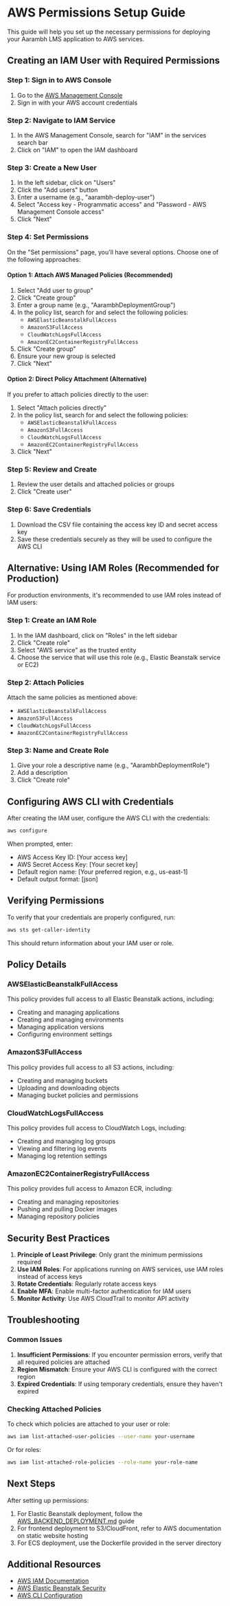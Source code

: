 # AWS Permissions Setup Guide

This guide will help you set up the necessary permissions for deploying your Aarambh LMS application to AWS services.

## Creating an IAM User with Required Permissions

### Step 1: Sign in to AWS Console
1. Go to the [AWS Management Console](https://aws.amazon.com/console/)
2. Sign in with your AWS account credentials

### Step 2: Navigate to IAM Service
1. In the AWS Management Console, search for "IAM" in the services search bar
2. Click on "IAM" to open the IAM dashboard

### Step 3: Create a New User
1. In the left sidebar, click on "Users"
2. Click the "Add users" button
3. Enter a username (e.g., "aarambh-deploy-user")
4. Select "Access key - Programmatic access" and "Password - AWS Management Console access"
5. Click "Next"

### Step 4: Set Permissions
On the "Set permissions" page, you'll have several options. Choose one of the following approaches:

#### Option 1: Attach AWS Managed Policies (Recommended)
1. Select "Add user to group"
2. Click "Create group"
3. Enter a group name (e.g., "AarambhDeploymentGroup")
4. In the policy list, search for and select the following policies:
   - `AWSElasticBeanstalkFullAccess`
   - `AmazonS3FullAccess`
   - `CloudWatchLogsFullAccess`
   - `AmazonEC2ContainerRegistryFullAccess`
5. Click "Create group"
6. Ensure your new group is selected
7. Click "Next"

#### Option 2: Direct Policy Attachment (Alternative)
If you prefer to attach policies directly to the user:
1. Select "Attach policies directly"
2. In the policy list, search for and select the following policies:
   - `AWSElasticBeanstalkFullAccess`
   - `AmazonS3FullAccess`
   - `CloudWatchLogsFullAccess`
   - `AmazonEC2ContainerRegistryFullAccess`
3. Click "Next"

### Step 5: Review and Create
1. Review the user details and attached policies or groups
2. Click "Create user"

### Step 6: Save Credentials
1. Download the CSV file containing the access key ID and secret access key
2. Save these credentials securely as they will be used to configure the AWS CLI

## Alternative: Using IAM Roles (Recommended for Production)

For production environments, it's recommended to use IAM roles instead of IAM users:

### Step 1: Create an IAM Role
1. In the IAM dashboard, click on "Roles" in the left sidebar
2. Click "Create role"
3. Select "AWS service" as the trusted entity
4. Choose the service that will use this role (e.g., Elastic Beanstalk service or EC2)

### Step 2: Attach Policies
Attach the same policies as mentioned above:
- `AWSElasticBeanstalkFullAccess`
- `AmazonS3FullAccess`
- `CloudWatchLogsFullAccess`
- `AmazonEC2ContainerRegistryFullAccess`

### Step 3: Name and Create Role
1. Give your role a descriptive name (e.g., "AarambhDeploymentRole")
2. Add a description
3. Click "Create role"

## Configuring AWS CLI with Credentials

After creating the IAM user, configure the AWS CLI with the credentials:

```bash
aws configure
```

When prompted, enter:
- AWS Access Key ID: [Your access key]
- AWS Secret Access Key: [Your secret key]
- Default region name: [Your preferred region, e.g., us-east-1]
- Default output format: [json]

## Verifying Permissions

To verify that your credentials are properly configured, run:

```bash
aws sts get-caller-identity
```

This should return information about your IAM user or role.

## Policy Details

### AWSElasticBeanstalkFullAccess
This policy provides full access to all Elastic Beanstalk actions, including:
- Creating and managing applications
- Creating and managing environments
- Managing application versions
- Configuring environment settings

### AmazonS3FullAccess
This policy provides full access to all S3 actions, including:
- Creating and managing buckets
- Uploading and downloading objects
- Managing bucket policies and permissions

### CloudWatchLogsFullAccess
This policy provides full access to CloudWatch Logs, including:
- Creating and managing log groups
- Viewing and filtering log events
- Managing log retention settings

### AmazonEC2ContainerRegistryFullAccess
This policy provides full access to Amazon ECR, including:
- Creating and managing repositories
- Pushing and pulling Docker images
- Managing repository policies

## Security Best Practices

1. **Principle of Least Privilege**: Only grant the minimum permissions required
2. **Use IAM Roles**: For applications running on AWS services, use IAM roles instead of access keys
3. **Rotate Credentials**: Regularly rotate access keys
4. **Enable MFA**: Enable multi-factor authentication for IAM users
5. **Monitor Activity**: Use AWS CloudTrail to monitor API activity

## Troubleshooting

### Common Issues

1. **Insufficient Permissions**: If you encounter permission errors, verify that all required policies are attached
2. **Region Mismatch**: Ensure your AWS CLI is configured with the correct region
3. **Expired Credentials**: If using temporary credentials, ensure they haven't expired

### Checking Attached Policies

To check which policies are attached to your user or role:

```bash
aws iam list-attached-user-policies --user-name your-username
```

Or for roles:

```bash
aws iam list-attached-role-policies --role-name your-role-name
```

## Next Steps

After setting up permissions:

1. For Elastic Beanstalk deployment, follow the [AWS_BACKEND_DEPLOYMENT.md](AWS_BACKEND_DEPLOYMENT.md) guide
2. For frontend deployment to S3/CloudFront, refer to AWS documentation on static website hosting
3. For ECS deployment, use the Dockerfile provided in the server directory

## Additional Resources

- [AWS IAM Documentation](https://docs.aws.amazon.com/iam/)
- [AWS Elastic Beanstalk Security](https://docs.aws.amazon.com/elasticbeanstalk/latest/dg/security.html)
- [AWS CLI Configuration](https://docs.aws.amazon.com/cli/latest/userguide/cli-chap-welcome.html)